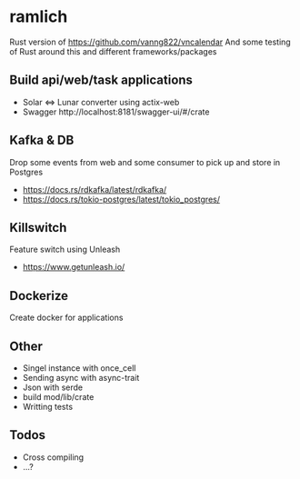 # ramlich
Rust version of https://github.com/vanng822/vncalendar
And some testing of Rust around this and different frameworks/packages

## Build api/web/task applications
- Solar <=> Lunar converter using actix-web
- Swagger http://localhost:8181/swagger-ui/#/crate

## Kafka & DB
Drop some events from web and some consumer to pick up and store in Postgres
- https://docs.rs/rdkafka/latest/rdkafka/
- https://docs.rs/tokio-postgres/latest/tokio_postgres/

## Killswitch
Feature switch using Unleash
- https://www.getunleash.io/

## Dockerize
Create docker for applications

## Other
- Singel instance with once_cell
- Sending async with async-trait
- Json with serde
- build mod/lib/crate
- Writting tests


## Todos
- Cross compiling
- ...?